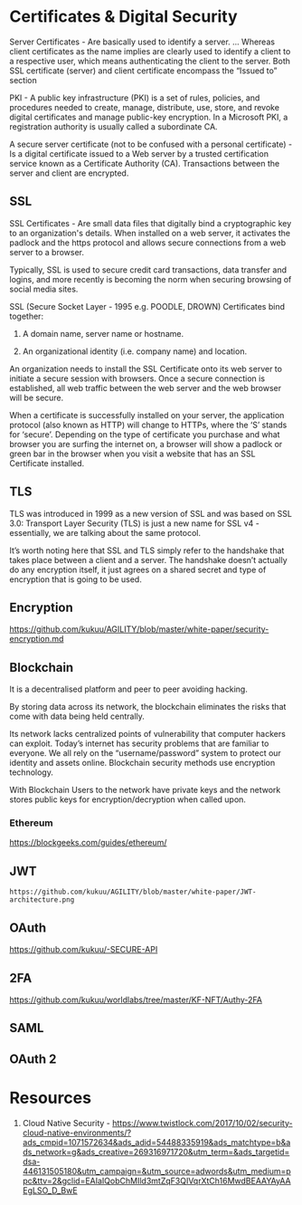 # Certificates & Digital Security

Server Certificates -  Are basically used to identify a server. ... Whereas client certificates as the name implies are clearly used to identify a client to a respective user, which means authenticating the client to the server. Both SSL certificate (server) and client certificate encompass the “Issued to” section

PKI - A public key infrastructure (PKI) is a set of rules, policies, and procedures needed to create, manage, distribute, use, store, and revoke digital certificates and manage public-key encryption. In a Microsoft PKI, a registration authority is usually called a subordinate CA.

A secure server certificate (not to be confused with a personal certificate) -  Is a digital certificate issued to a Web server by a trusted certification service known as a Certificate Authority (CA). Transactions between the server and client are encrypted.


## SSL
SSL Certificates - Are small data files that digitally bind a cryptographic key to an organization's details. When installed on a web server, it activates the padlock and the https protocol and allows secure connections from a web server to a browser.

Typically, SSL is used to secure credit card transactions, data transfer and logins, and more recently is becoming the norm when securing browsing of social media sites.

SSL (Secure Socket Layer - 1995  e.g. POODLE, DROWN)  Certificates bind together:

1. A domain name, server name or hostname.

2. An organizational identity (i.e. company name) and location.

An organization needs to install the SSL Certificate onto its web server to initiate a secure session with browsers. Once a secure connection is established, all web traffic between the web server and the web browser will be secure.

When a certificate is successfully installed on your server, the application protocol (also known as HTTP) will change to HTTPs, where the ‘S’ stands for ‘secure’. Depending on the type of certificate you purchase and what browser you are surfing the internet on, a browser will show a padlock or green bar in the browser when you visit a website that has an SSL Certificate installed.

## TLS

TLS was introduced in 1999 as a new version of SSL and was based on SSL 3.0: Transport Layer Security (TLS) is just a new name for SSL v4 - essentially, we are talking about the same protocol.

It’s worth noting here that SSL and TLS simply refer to the handshake that takes place between a client and a server. The handshake doesn’t actually do any encryption itself, it just agrees on a shared secret and type of encryption that is going to be used.

## Encryption

https://github.com/kukuu/AGILITY/blob/master/white-paper/security-encryption.md 

##  Blockchain

It is a decentralised platform and peer to peer avoiding hacking.

By storing data across its network, the blockchain eliminates the risks that come with data being held centrally.

Its network lacks centralized points of vulnerability that computer hackers can exploit. Today’s internet has security problems that are familiar to everyone. We all rely on the “username/password” system to protect our identity and assets online. Blockchain security methods use encryption technology.

With Blockchain Users to the network have private keys and the network stores public keys for encryption/decryption when called upon.

### Ethereum 

https://blockgeeks.com/guides/ethereum/

## JWT 

    https://github.com/kukuu/AGILITY/blob/master/white-paper/JWT-architecture.png

## OAuth

https://github.com/kukuu/-SECURE-API


## 2FA

https://github.com/kukuu/worldlabs/tree/master/KF-NFT/Authy-2FA


## SAML



## OAuth 2

# Resources 

1. Cloud Native Security - https://www.twistlock.com/2017/10/02/security-cloud-native-environments/?ads_cmpid=1071572634&ads_adid=54488335919&ads_matchtype=b&ads_network=g&ads_creative=269316971720&utm_term=&ads_targetid=dsa-446131505180&utm_campaign=&utm_source=adwords&utm_medium=ppc&ttv=2&gclid=EAIaIQobChMIld3mtZqF3QIVqrXtCh16MwdBEAAYAyAAEgLSO_D_BwE
